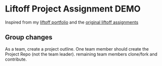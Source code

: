 # Liftoff Project Assignment DEMO

Inspired from my [liftoff portfolio](https://github.com/speudusa/liftoff-assignments/tree/master/P2-Project_Outline) and the [original liftoff assignments](https://github.com/LaunchCodeEducation/liftoff-assignments/tree/master/P2-Project_Outline)

## Group changes

As a team, create a project outline.
One team member should create the Project Repo (not the team leader).  remaining team members clone/fork and contribute.
